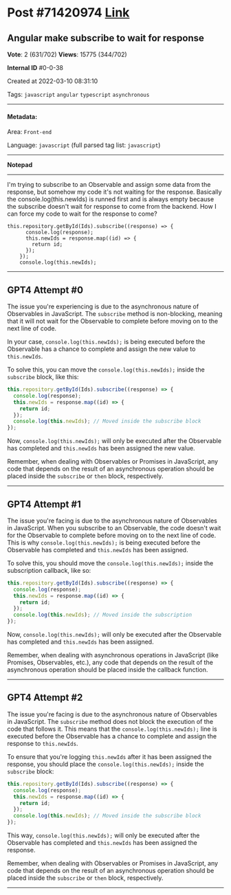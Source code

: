 
# Post \#71420974 [Link](https://stackoverflow.com/questions/71420974/)

## Angular make subscribe to wait for response

**Vote**: 2 (631/702) **Views**: 15775 (344/702) 

**Internal ID** \#0-0-38

Created at 2022-03-10 08:31:10

Tags: `javascript` `angular` `typescript` `asynchronous`

----------

#### Metadata:

Area: `Front-end`

Language: `javascript` (full parsed tag list: `javascript`)

----------

**Notepad**


----------

I'm trying to subscribe to an Observable and assign some data from the response, but somehow my code it's not waiting for the response. Basically the console.log(this.newIds) is runned first and  is always empty because the subscribe doesn't wait for response to come from the backend. How I can force my code to wait for the response to come?
```
this.repository.getById(Ids).subscribe((response) => {
      console.log(response);
      this.newIds = response.map((id) => {
        return id;
      });
    });
    console.log(this.newIds);
```



----------
        
## GPT4 Attempt \#0

The issue you're experiencing is due to the asynchronous nature of Observables in JavaScript. The `subscribe` method is non-blocking, meaning that it will not wait for the Observable to complete before moving on to the next line of code.

In your case, `console.log(this.newIds);` is being executed before the Observable has a chance to complete and assign the new value to `this.newIds`.

To solve this, you can move the `console.log(this.newIds);` inside the `subscribe` block, like this:

```javascript
this.repository.getById(Ids).subscribe((response) => {
  console.log(response);
  this.newIds = response.map((id) => {
    return id;
  });
  console.log(this.newIds); // Moved inside the subscribe block
});
```

Now, `console.log(this.newIds);` will only be executed after the Observable has completed and `this.newIds` has been assigned the new value.

Remember, when dealing with Observables or Promises in JavaScript, any code that depends on the result of an asynchronous operation should be placed inside the `subscribe` or `then` block, respectively.

--------

## GPT4 Attempt \#1

The issue you're facing is due to the asynchronous nature of Observables in JavaScript. When you subscribe to an Observable, the code doesn't wait for the Observable to complete before moving on to the next line of code. This is why `console.log(this.newIds);` is being executed before the Observable has completed and `this.newIds` has been assigned.

To solve this, you should move the `console.log(this.newIds);` inside the subscription callback, like so:

```javascript
this.repository.getById(Ids).subscribe((response) => {
  console.log(response);
  this.newIds = response.map((id) => {
    return id;
  });
  console.log(this.newIds); // Moved inside the subscription
});
```

Now, `console.log(this.newIds);` will only be executed after the Observable has completed and `this.newIds` has been assigned.

Remember, when dealing with asynchronous operations in JavaScript (like Promises, Observables, etc.), any code that depends on the result of the asynchronous operation should be placed inside the callback function.

--------

## GPT4 Attempt \#2

The issue you're facing is due to the asynchronous nature of Observables in JavaScript. The `subscribe` method does not block the execution of the code that follows it. This means that the `console.log(this.newIds);` line is executed before the Observable has a chance to complete and assign the response to `this.newIds`.

To ensure that you're logging `this.newIds` after it has been assigned the response, you should place the `console.log(this.newIds);` inside the `subscribe` block:

```javascript
this.repository.getById(Ids).subscribe((response) => {
  console.log(response);
  this.newIds = response.map((id) => {
    return id;
  });
  console.log(this.newIds); // Moved inside the subscribe block
});
```

This way, `console.log(this.newIds);` will only be executed after the Observable has completed and `this.newIds` has been assigned the response.

Remember, when dealing with Observables or Promises in JavaScript, any code that depends on the result of an asynchronous operation should be placed inside the `subscribe` or `then` block, respectively.

--------
